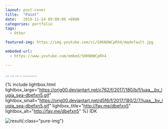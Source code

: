 ```yaml
---
layout: post-cover
title:  "Paint"
date:   2016-11-24 09:00:00 +0800
categories: portfolio
tags:
  - Other

featured-img: https://img.youtube.com/vi/SOKNOWCpRX4/mqdefault.jpg

embeded-url:
  - https://www.youtube.com/embed/SOKNOWCpRX4

---
```


... ... ... . ...........

{% include lightbox.html lightbox_large="https://orig00.deviantart.net/c762/f/2017/180/b/f/luaa__by_lugia_sea-dbefxn5.gif" lightbox_small="https://orig00.deviantart.net/d5f6/f/2017/180/2/7/luaa__by_lugia_sea-dbefxn5.gif" lightbox_title="http://fav.me/dbefxn5" lightbox_alt="http://fav.me/dbefxn5"  %} IDK 

![result](http://sta.sh/01ercs96n4sx){:class="pure-img"}